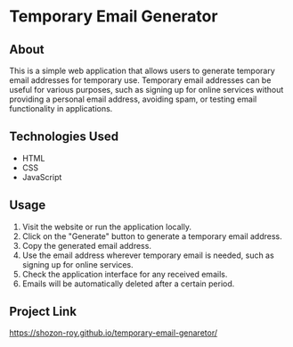 # Temporary Email Generator

## About

This is a simple web application that allows users to generate temporary email addresses for temporary use. Temporary email addresses can be useful for various purposes, such as signing up for online services without providing a personal email address, avoiding spam, or testing email functionality in applications.

## Technologies Used

- HTML
- CSS
- JavaScript

## Usage

1. Visit the website or run the application locally.
2. Click on the "Generate" button to generate a temporary email address.
3. Copy the generated email address.
4. Use the email address wherever temporary email is needed, such as signing up for online services.
5. Check the application interface for any received emails.
6. Emails will be automatically deleted after a certain period.

## Project Link 
 https://shozon-roy.github.io/temporary-email-genaretor/
